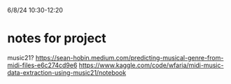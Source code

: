 6/8/24
10:30-12:20

# notes for project
music21?
https://sean-hobin.medium.com/predicting-musical-genre-from-midi-files-e6c274cd9e6
https://www.kaggle.com/code/wfaria/midi-music-data-extraction-using-music21/notebook
